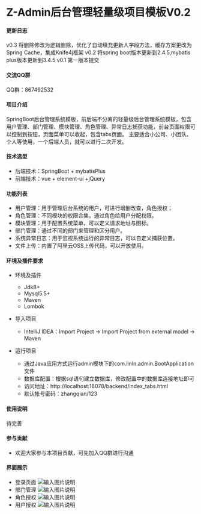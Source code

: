 # Z-Admin后台管理轻量级项目模板V0.2

#### 更新日志
v0.3 将删除修改为逻辑删除，优化了自动填充更新人字段方法，缓存方案更改为Spring Cache，集成Knife4j框架
v0.2 将spring boot版本更新到2.4.5,mybatis plus版本更新到3.4.5
v0.1 第一版本提交

#### 交流QQ群
QQ群：867492532

#### 项目介绍
SpringBoot后台管理系统模板，前后端不分离的轻量级后台管理系统模板，包含用户管理、部门管理、模块管理、角色管理、异常日志捕获功能，前台页面权限可以控制到按钮，页面菜单可以收起，包含tabs页面。
主要适合小公司、小团队、个人等使用，一个后端人员，就可以进行二次开发。

#### 技术选型
- 后端技术：SpringBoot + mybatisPlus
- 前端技术：vue + element-ui +jQuery


#### 功能列表

- 用户管理：用于管理后台系统的用户，可进行增删改查，角色授权；
- 角色管理：不同模块的权限合集，通过角色给用户分配权限。
- 模块管理：用于配置系统菜单，可以定义请求地址与图标。
- 部门管理：通过不同的部门来管理和区分用户。
- 系统异常日志：用于监视系统运行的异常日志，可以自定义捕获位置。
- 文件上传：内置了阿里云OSS上传代码，可以开放使用。



#### 环境及插件要求

- 环境及插件
  - Jdk8+
  - Mysql5.5+
  - Maven
  - Lombok

- 导入项目
  - IntelliJ IDEA：Import Project -> Import Project from external model -> Maven

- 运行项目
  - 通过Java应用方式运行admin模块下的com.linln.admin.BootApplication文件
  - 数据库配置：根据sql语句建立数据库，修改配置中的数据库连接地址即可
  - 访问地址：http://localhost:18078/backend/index_tabs.html
  - 默认帐号密码：zhangqian/123


#### 使用说明
待完善

#### 参与贡献

- 欢迎大家参与本项目贡献，可先加入QQ群进行沟通


#### 界面展示

- 登录页面
![输入图片说明](https://foruda.gitee.com/images/1660492654788230545/屏幕截图.png "屏幕截图.png")
- 部门管理
![输入图片说明](https://foruda.gitee.com/images/1660492659741164018/屏幕截图.png "屏幕截图.png")
- 角色授权
![输入图片说明](https://foruda.gitee.com/images/1660492664928185801/屏幕截图.png "屏幕截图.png")
- 用户授权
![输入图片说明](https://foruda.gitee.com/images/1660492669493490019/屏幕截图.png "屏幕截图.png")